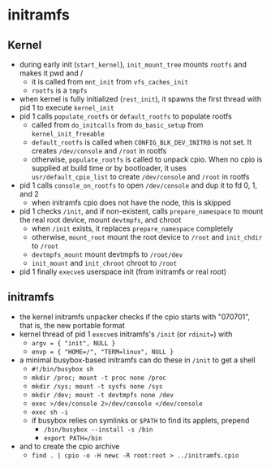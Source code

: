 initramfs
=========

## Kernel

- during early init (`start_kernel`), `init_mount_tree` mounts `rootfs` and
  makes it pwd and /
  - it is called from `mnt_init` from `vfs_caches_init`
  - `rootfs` is a `tmpfs`
- when kernel is fully initialized (`rest_init`), it spawns the first thread
  with pid 1 to execute `kernel_init`
- pid 1 calls `populate_rootfs` or `default_rootfs` to populate rootfs
  - called from `do_initcalls` from `do_basic_setup` from
    `kernel_init_freeable`
  - `default_rootfs` is called when `CONFIG_BLK_DEV_INITRD` is not set.  It
    creates `/dev/console` and `/root` in rootfs
  - otherwise, `populate_rootfs` is called to unpack cpio.  When no cpio is
    supplied at build time or by bootloader, it uses `usr/default_cpio_list`
    to create `/dev/console` and `/root` in rootfs
- pid 1 calls `console_on_rootfs` to open `/dev/console` and dup it to fd 0,
  1, and 2
  - when initramfs cpio does not have the node, this is skipped
- pid 1 checks `/init`, and if non-existent, calls `prepare_namespace` to
  mount the real root device, mount `devtmpfs`, and chroot
  - when `/init` exists, it replaces `prepare_namespace` completely
  - otherwise, `mount_root` mount the root device to `/root` and `init_chdir`
    to `/root`
  - `devtmpfs_mount` mount devtmpfs to `/root/dev`
  - `init_mount` and `init_chroot` chroot to `/root`
- pid 1 finally `execve`s userspace init (from initramfs or real root)

## initramfs

- the kernel initramfs unpacker checks if the cpio starts with "070701", that
  is, the new portable format
- kernel thread of pid 1 `execve`s initramfs's `/init` (or `rdinit=`) with
  - `argv = { "init", NULL }`
  - `envp = { "HOME=/", "TERM=linux", NULL }`
- a minimal busybox-based initramfs can do these in `/init` to get a shell
  - `#!/bin/busybox sh`
  - `mkdir /proc; mount -t proc none /proc`
  - `mkdir /sys; mount -t sysfs none /sys`
  - `mkdir /dev; mount -t devtmpfs none /dev`
  - `exec >/dev/console 2>/dev/console </dev/console`
  - `exec sh -i`
  - if busybox relies on symlinks or `$PATH` to find its applets, prepend
    - `/bin/busybox --install -s /bin`
    - `export PATH=/bin`
- and to create the cpio archive
  - `find . | cpio -o -H newc -R root:root > ../initramfs.cpio`
